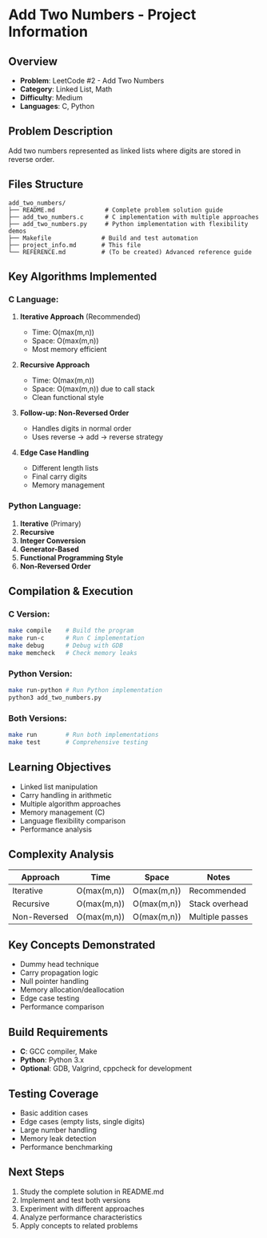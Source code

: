 # Add Two Numbers - Project Information

## Overview
- **Problem**: LeetCode #2 - Add Two Numbers
- **Category**: Linked List, Math
- **Difficulty**: Medium
- **Languages**: C, Python

## Problem Description
Add two numbers represented as linked lists where digits are stored in reverse order.

## Files Structure
```
add_two_numbers/
├── README.md              # Complete problem solution guide
├── add_two_numbers.c      # C implementation with multiple approaches
├── add_two_numbers.py     # Python implementation with flexibility demos
├── Makefile              # Build and test automation
├── project_info.md       # This file
└── REFERENCE.md          # (To be created) Advanced reference guide
```

## Key Algorithms Implemented

### C Language:
1. **Iterative Approach** (Recommended)
   - Time: O(max(m,n))
   - Space: O(max(m,n))
   - Most memory efficient

2. **Recursive Approach**
   - Time: O(max(m,n))
   - Space: O(max(m,n)) due to call stack
   - Clean functional style

3. **Follow-up: Non-Reversed Order**
   - Handles digits in normal order
   - Uses reverse → add → reverse strategy

4. **Edge Case Handling**
   - Different length lists
   - Final carry digits
   - Memory management

### Python Language:
1. **Iterative** (Primary)
2. **Recursive**
3. **Integer Conversion**
4. **Generator-Based**
5. **Functional Programming Style**
6. **Non-Reversed Order**

## Compilation & Execution

### C Version:
```bash
make compile    # Build the program
make run-c      # Run C implementation
make debug      # Debug with GDB
make memcheck   # Check memory leaks
```

### Python Version:
```bash
make run-python # Run Python implementation
python3 add_two_numbers.py
```

### Both Versions:
```bash
make run        # Run both implementations
make test       # Comprehensive testing
```

## Learning Objectives
- Linked list manipulation
- Carry handling in arithmetic
- Multiple algorithm approaches
- Memory management (C)
- Language flexibility comparison
- Performance analysis

## Complexity Analysis
| Approach | Time | Space | Notes |
|----------|------|--------|-------|
| Iterative | O(max(m,n)) | O(max(m,n)) | Recommended |
| Recursive | O(max(m,n)) | O(max(m,n)) | Stack overhead |
| Non-Reversed | O(max(m,n)) | O(max(m,n)) | Multiple passes |

## Key Concepts Demonstrated
- Dummy head technique
- Carry propagation logic
- Null pointer handling
- Memory allocation/deallocation
- Edge case testing
- Performance comparison

## Build Requirements
- **C**: GCC compiler, Make
- **Python**: Python 3.x
- **Optional**: GDB, Valgrind, cppcheck for development

## Testing Coverage
- Basic addition cases
- Edge cases (empty lists, single digits)
- Large number handling
- Memory leak detection
- Performance benchmarking

## Next Steps
1. Study the complete solution in README.md
2. Implement and test both versions
3. Experiment with different approaches
4. Analyze performance characteristics
5. Apply concepts to related problems
